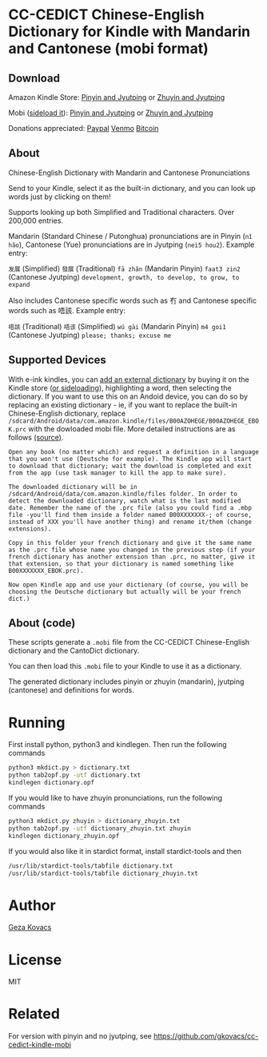 # CC-CEDICT Chinese-English Dictionary for Kindle with Mandarin and Cantonese (mobi format)

## Download

Amazon Kindle Store: [Pinyin and Jyutping](https://www.amazon.com/Chinese-English-Dictionary-Mandarin-Cantonese-Pronunciations-ebook/dp/B07MV9TJQB/) or [Zhuyin and Jyutping](https://www.amazon.com/Chinese-English-Dictionary-Mandarin-Cantonese-Pronunciations-ebook/dp/B07MVF4NGF)

Mobi ([sideload it](https://www.lifewire.com/load-non-amazon-books-kindle-1616647)): [Pinyin and Jyutping](https://github.com/gkovacs/cantodict-kindle-mobi/blob/master/dictionary.mobi) or [Zhuyin and Jyutping](https://github.com/gkovacs/cantodict-kindle-mobi/blob/master/dictionary_zhuyin.mobi)

Donations appreciated: [Paypal](https://www.paypal.me/gezak/5) [Venmo](https://venmo.com/?txn=pay&recipients=gezak&amount=5.00&note=for%20Chinese-English%20Dictionary&audience=public) [Bitcoin](https://www.gkovacs.com/bitcoin.html)

## About

Chinese-English Dictionary with Mandarin and Cantonese Pronunciations

Send to your Kindle, select it as the built-in dictionary, and you can look up words just by clicking on them!

Supports looking up both Simplified and Traditional characters. Over 200,000 entries.

Mandarin (Standard Chinese / Putonghua) pronunciations are in Pinyin (`nǐ hǎo`), Cantonese (Yue) pronunciations are in Jyutping (`nei5 hou2`). Example entry:

`发展` (Simplified) `發展` (Traditional) `fā zhǎn` (Mandarin Pinyin) `faat3 zin2` (Cantonese Jyutping) `development, growth, to develop, to grow, to expand`


Also includes Cantonese specific words such as 冇 and Cantonese specific words such as 唔該. Example entry:

`唔該` (Traditional) `唔该` (Simplified) `wú gāi` (Mandarin Pinyin) `m4 goi1` (Cantonese Jyutping) `please; thanks; excuse me`

## Supported Devices

With e-ink kindles, you can [add an external dictionary](https://www.epubor.com/how-to-change-or-add-dictionary-to-kindle.html) by buying it on the Kindle store ([or sideloading](https://www.lifewire.com/load-non-amazon-books-kindle-1616647)), highlighting a word, then selecting the dictionary. If you want to use this on an Andoid device, you can do so by replacing an existing dictionary - ie, if you want to replace the built-in Chinese-English dictionary, replace `/sdcard/Android/data/com.amazon.kindle/files/B00AZOHEGE/B00AZOHEGE_EBOK.prc` with the dowloaded mobi file. More detailed instructions are as follows [(source)](https://www.mobileread.com/forums/showthread.php?t=245121).

```
Open any book (no matter which) and request a definition in a language that you won't use (Deutsche for example). The Kindle app will start to download that dictionary; wait the download is completed and exit from the app (use task manager to kill the app to make sure).

The downloaded dictionary will be in /sdcard/Android/data/com.amazon.kindle/files folder. In order to detect the downloaded dictionary, watch what is the last modified date. Remember the name of the .prc file (also you could find a .mbp file -you'll find them inside a folder named B00XXXXXXX-; of course, instead of XXX you'll have another thing) and rename it/them (change extensions).

Copy in this folder your french dictionary and give it the same name as the .prc file whose name you changed in the previous step (if your french dictionary has another extension than .prc, no matter, give it that extension, so that your dictionary is named something like B00XXXXXXX_EBOK.prc).

Now open Kindle app and use your dictionary (of course, you will be choosing the Deutsche dictionary but actually will be your french dict.)
```

## About (code)

These scripts generate a `.mobi` file from the CC-CEDICT Chinese-English dictionary and the CantoDict dictionary.

You can then load this `.mobi` file to your Kindle to use it as a dictionary.

The generated dictionary includes pinyin or zhuyin (mandarin), jyutping (cantonese) and definitions for words.

# Running

First install python, python3 and kindlegen. Then run the following commands

```bash
python3 mkdict.py > dictionary.txt
python tab2opf.py -utf dictionary.txt
kindlegen dictionary.opf
```

If you would like to have zhuyin pronunciations, run the following commands

```bash
python3 mkdict.py zhuyin > dictionary_zhuyin.txt
python tab2opf.py -utf dictionary_zhuyin.txt zhuyin
kindlegen dictionary_zhuyin.opf
```

If you would also like it in stardict format, install stardict-tools and then 

```bash
/usr/lib/stardict-tools/tabfile dictionary.txt
/usr/lib/stardict-tools/tabfile dictionary_zhuyin.txt
```

# Author

[Geza Kovacs](https://github.com/gkovacs)

# License

MIT

# Related

For version with pinyin and no jyutping, see https://github.com/gkovacs/cc-cedict-kindle-mobi

